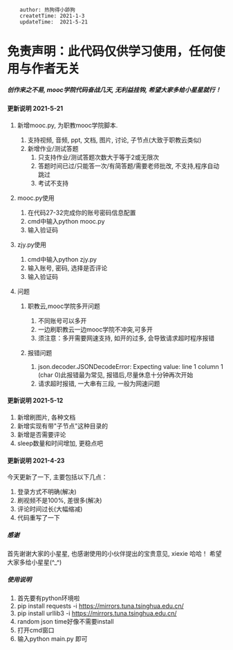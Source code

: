 ```
    author: 热狗得小舔狗
    createtTime: 2021-1-3
    updateTime:  2021-5-21
```

# 免责声明：此代码仅供学习使用，任何使用与作者无关


##### 创作来之不易, mooc学院代码奋战几天, 无利益挂钩, 希望大家多给小星星就行！ 

#### 更新说明 2021-5-21
1. 新增mooc.py, 为职教mooc学院脚本.
    1. 支持视频, 音频, ppt, 文档, 图片, 讨论, 子节点(大致于职教云类似)
    2. 新增作业/测试答题
        1. 只支持作业/测试答题次数大于等于2或无限次
        2. 答题时间已过/只能答一次/有简答题/需要老师批改, 不支持,程序自动跳过
        3. 考试不支持
        
2. mooc.py使用
    1. 在代码27-32完成你的账号密码信息配置
    2. cmd中输入python mooc.py
    3. 输入验证码

3. zjy.py使用
    1. cmd中输入python zjy.py
    2. 输入账号, 密码, 选择是否评论
    3. 输入验证码

3. 问题
    1. 职教云,mooc学院多开问题
        1. 不同账号可以多开
        2. 一边刷职教云一边mooc学院不冲突,可多开
        3. 须注意：多开需要网速支持, 如开的过多, 会导致请求超时程序报错
    
    2. 报错问题
        1. json.decoder.JSONDecodeError: Expecting value: line 1 column 1 (char 0)此报错最为常见, 报错后,尽量休息十分钟再次开始
        2. 请求超时报错, 一大串有三段, 一般为网速问题


#### 更新说明 2021-5-12
1. 新增刷图片, 各种文档
2. 新增实现有带"子节点"这种目录的
3. 新增是否需要评论
4. sleep数量和时间增加, 更稳点吧



#### 更新说明 2021-4-23
今天更新了一下, 主要包括以下几点：
1. 登录方式不明确(解决)
2. 刷视频不是100%, 差很多(解决)
3. 评论时间过长(大幅缩减)
4. 代码重写了一下


##### 感谢
首先谢谢大家的小星星, 也感谢使用的小伙伴提出的宝贵意见, xiexie 哈哈！
希望大家多给小星星(^_^)


##### 使用说明
1. 首先要有python环境啦
2. pip install requests -i https://mirrors.tuna.tsinghua.edu.cn/
3. pip install urllib3 -i https://mirrors.tuna.tsinghua.edu.cn/
4. random json time好像不需要install
5. 打开cmd窗口
6. 输入python main.py 即可
